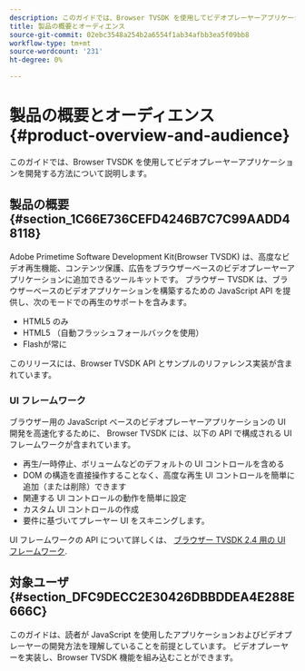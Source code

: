 ```yaml
---
description: このガイドでは、Browser TVSDK を使用してビデオプレーヤーアプリケーションを開発する方法について説明します。
title: 製品の概要とオーディエンス
source-git-commit: 02ebc3548a254b2a6554f1ab34afbb3ea5f09bb8
workflow-type: tm+mt
source-wordcount: '231'
ht-degree: 0%

---
```


# 製品の概要とオーディエンス{#product-overview-and-audience}

このガイドでは、Browser TVSDK を使用してビデオプレーヤーアプリケーションを開発する方法について説明します。

## 製品の概要 {#section_1C66E736CEFD4246B7C7C99AADD48118}

Adobe Primetime Software Development Kit(Browser TVSDK) は、高度なビデオ再生機能、コンテンツ保護、広告をブラウザーベースのビデオプレーヤーアプリケーションに追加できるツールキットです。 ブラウザー TVSDK は、ブラウザーベースのビデオアプリケーションを構築するための JavaScript API を提供し、次のモードでの再生のサポートを含みます。

* HTML5 のみ
* HTML5 （自動フラッシュフォールバックを使用）
* Flashが常に

このリリースには、Browser TVSDK API とサンプルのリファレンス実装が含まれています。

### UI フレームワーク

ブラウザー用の JavaScript ベースのビデオプレーヤーアプリケーションの UI 開発を高速化するために、 Browser TVSDK には、以下の API で構成される UI フレームワークが含まれています。

* 再生/一時停止、ボリュームなどのデフォルトの UI コントロールを含める
* DOM の構造を直接操作することなく、高度な再生 UI コントロールを簡単に追加（または削除）できます
* 関連する UI コントロールの動作を簡単に設定
* カスタム UI コントロールの作成
* 要件に基づいてプレーヤー UI をスキニングします。

UI フレームワークの API について詳しくは、 [ブラウザー TVSDK 2.4 用の UI フレームワーク](https://help.adobe.com/en_US/primetime/api/psdk/btvsdk-ui-framework/index.html).

## 対象ユーザ {#section_DFC9DECC2E30426DBBDDEA4E288E666C}

このガイドは、読者が JavaScript を使用したアプリケーションおよびビデオプレーヤーの開発方法を理解していることを前提としています。 ビデオプレーヤーを実装し、Browser TVSDK 機能を組み込むことができます。
